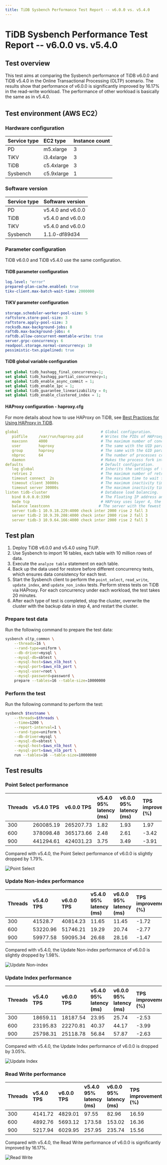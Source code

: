 ```yaml
---
title: TiDB Sysbench Performance Test Report -- v6.0.0 vs. v5.4.0
---
```


# TiDB Sysbench Performance Test Report -- v6.0.0 vs. v5.4.0

## Test overview

This test aims at comparing the Sysbench performance of TiDB v6.0.0 and TiDB v5.4.0 in the Online Transactional Processing (OLTP) scenario. The results show that performance of v6.0.0 is significantly improved by 16.17% in the read-write workload. The performance of other workload is basically the same as in v5.4.0.

## Test environment (AWS EC2）

### Hardware configuration

| Service type | EC2 type | Instance count |
|:----------|:----------|:----------|
| PD        | m5.xlarge |     3     |
| TiKV      | i3.4xlarge|     3     |
| TiDB      | c5.4xlarge|     3     |
| Sysbench  | c5.9xlarge|     1     |

### Software version

| Service type | Software version |
|:----------|:-----------|
| PD        | v5.4.0 and v6.0.0 |
| TiDB      | v5.4.0 and v6.0.0 |
| TiKV      | v5.4.0 and v6.0.0 |
| Sysbench  | 1.1.0-df89d34   |

### Parameter configuration

TiDB v6.0.0 and TiDB v5.4.0 use the same configuration.

#### TiDB parameter configuration


```yaml
log.level: "error"
prepared-plan-cache.enabled: true
tikv-client.max-batch-wait-time: 2000000
```

#### TiKV parameter configuration


```yaml
storage.scheduler-worker-pool-size: 5
raftstore.store-pool-size: 3
raftstore.apply-pool-size: 3
rocksdb.max-background-jobs: 8
raftdb.max-background-jobs: 4
raftdb.allow-concurrent-memtable-write: true
server.grpc-concurrency: 6
readpool.storage.normal-concurrency: 10
pessimistic-txn.pipelined: true
```

#### TiDB global variable configuration


```sql
set global tidb_hashagg_final_concurrency=1;
set global tidb_hashagg_partial_concurrency=1;
set global tidb_enable_async_commit = 1;
set global tidb_enable_1pc = 1;
set global tidb_guarantee_linearizability = 0;
set global tidb_enable_clustered_index = 1;
```

#### HAProxy configuration - haproxy.cfg

For more details about how to use HAProxy on TiDB, see [Best Practices for Using HAProxy in TiDB](/best-practices/haproxy-best-practices.md).


```yaml
global                                     # Global configuration.
   pidfile     /var/run/haproxy.pid        # Writes the PIDs of HAProxy processes into this file.
   maxconn     4000                        # The maximum number of concurrent connections for a single HAProxy process.
   user        haproxy                     # The same with the UID parameter.
   group       haproxy                     # The same with the GID parameter. A dedicated user group is recommended.
   nbproc      64                          # The number of processes created when going daemon. When starting multiple processes to forward requests, ensure that the value is large enough so that HAProxy does not block processes.
   daemon                                  # Makes the process fork into background. It is equivalent to the command line "-D" argument. It can be disabled by the command line "-db" argument.
defaults                                   # Default configuration.
   log global                              # Inherits the settings of the global configuration.
   retries 2                               # The maximum number of retries to connect to an upstream server. If the number of connection attempts exceeds the value, the backend server is considered unavailable.
   timeout connect  2s                     # The maximum time to wait for a connection attempt to a backend server to succeed. It should be set to a shorter time if the server is located on the same LAN as HAProxy.
   timeout client 30000s                   # The maximum inactivity time on the client side.
   timeout server 30000s                   # The maximum inactivity time on the server side.
listen tidb-cluster                        # Database load balancing.
   bind 0.0.0.0:3390                       # The Floating IP address and listening port.
   mode tcp                                # HAProxy uses layer 4, the transport layer.
   balance leastconn                      # The server with the fewest connections receives the connection. "leastconn" is recommended where long sessions are expected, such as LDAP, SQL and TSE, rather than protocols using short sessions, such as HTTP. The algorithm is dynamic, which means that server weights might be adjusted on the fly for slow starts for instance.
   server tidb-1 10.9.18.229:4000 check inter 2000 rise 2 fall 3       # Detects port 4000 at a frequency of once every 2000 milliseconds. If it is detected as successful twice, the server is considered available; if it is detected as failed three times, the server is considered unavailable.
   server tidb-2 10.9.39.208:4000 check inter 2000 rise 2 fall 3
   server tidb-3 10.9.64.166:4000 check inter 2000 rise 2 fall 3
```

## Test plan

1. Deploy TiDB v6.0.0 and v5.4.0 using TiUP.
2. Use Sysbench to import 16 tables, each table with 10 million rows of data.
3. Execute the `analyze table` statement on each table.
4. Back up the data used for restore before different concurrency tests, which ensures data consistency for each test.
5. Start the Sysbench client to perform the `point_select`, `read_write`, `update_index`, and `update_non_index` tests. Perform stress tests on TiDB via HAProxy. For each concurrency under each workload, the test takes 20 minutes.
6. After each type of test is completed, stop the cluster, overwrite the cluster with the backup data in step 4, and restart the cluster.

### Prepare test data

Run the following command to prepare the test data:


```bash
sysbench oltp_common \
    --threads=16 \
    --rand-type=uniform \
    --db-driver=mysql \
    --mysql-db=sbtest \
    --mysql-host=$aws_nlb_host \
    --mysql-port=$aws_nlb_port \
    --mysql-user=root \
    --mysql-password=password \
    prepare --tables=16 --table-size=10000000
```

### Perform the test

Run the following command to perform the test:


```bash
sysbench $testname \
    --threads=$threads \
    --time=1200 \
    --report-interval=1 \
    --rand-type=uniform \
    --db-driver=mysql \
    --mysql-db=sbtest \
    --mysql-host=$aws_nlb_host \
    --mysql-port=$aws_nlb_port \
    run --tables=16 --table-size=10000000
```

## Test results

### Point Select performance

| Threads   | v5.4.0 TPS | v6.0.0 TPS  | v5.4.0 95% latency (ms) | v6.0.0 95% latency (ms)   | TPS improvement (%)  |
|:----------|:----------|:----------|:----------|:----------|:----------|
|300|260085.19|265207.73|1.82|1.93|1.97|
|600|378098.48|365173.66|2.48|2.61|-3.42|
|900|441294.61|424031.23|3.75|3.49|-3.91|

Compared with v5.4.0, the Point Select performance of v6.0.0 is slightly dropped by 1.79%.

![Point Select](https://docs-download.pingcap.com/media/images/docs/sysbench_v540vsv600_point_select.png)

### Update Non-index performance

| Threads   | v5.4.0 TPS | v6.0.0 TPS  | v5.4.0 95% latency (ms) | v6.0.0 95% latency (ms)   | TPS improvement (%)  |
|:----------|:----------|:----------|:----------|:----------|:----------|
|300|41528.7|40814.23|11.65|11.45|-1.72|
|600|53220.96|51746.21|19.29|20.74|-2.77|
|900|59977.58|59095.34|26.68|28.16|-1.47|

Compared with v5.4.0, the Update Non-index performance of v6.0.0 is slightly dropped by 1.98%.

![Update Non-index](https://docs-download.pingcap.com/media/images/docs/sysbench_v540vsv600_update_non_index.png)

### Update Index performance

| Threads   | v5.4.0 TPS | v6.0.0 TPS  | v5.4.0 95% latency (ms) | v6.0.0 95% latency (ms)   | TPS improvement (%)  |
|:----------|:----------|:----------|:----------|:----------|:----------|
|300|18659.11|18187.54|23.95|25.74|-2.53|
|600|23195.83|22270.81|40.37|44.17|-3.99|
|900|25798.31|25118.78|56.84|57.87|-2.63|

Compared with v5.4.0, the Update Index performance of v6.0.0 is dropped by 3.05%.

![Update Index](https://docs-download.pingcap.com/media/images/docs/sysbench_v540vsv600_update_index.png)

### Read Write performance

| Threads   | v5.4.0 TPS  | v6.0.0 TPS | v5.4.0 95% latency (ms) | v6.0.0 95% latency (ms)   | TPS improvement (%)  |
|:----------|:----------|:----------|:----------|:----------|:----------|
|300|4141.72|4829.01|97.55|82.96|16.59|
|600|4892.76|5693.12|173.58|153.02|16.36|
|900|5217.94|6029.95|257.95|235.74|15.56|

Compared with v5.4.0, the Read Write performance of v6.0.0 is significantly improved by 16.17%.

![Read Write](https://docs-download.pingcap.com/media/images/docs/sysbench_v540vsv600_read_write.png)
